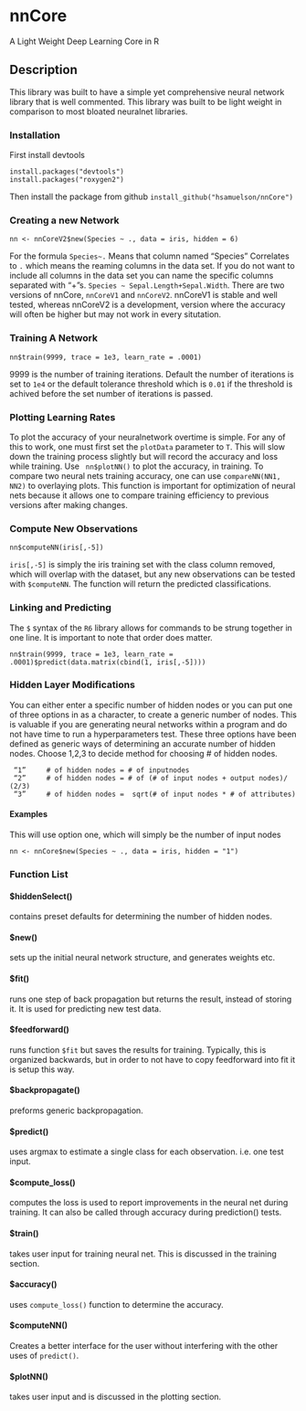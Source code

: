 # nnCore
A Light Weight Deep Learning Core in R

## Description
This library was built to have a simple yet comprehensive neural network library that is well commented. This library was built to be light weight in comparison to most bloated neuralnet libraries.
### Installation 
First install devtools
```
install.packages("devtools")
install.packages("roxygen2")
```

Then install the package from github
```install_github("hsamuelson/nnCore")```
### Creating a new Network
```
nn <- nnCoreV2$new(Species ~ ., data = iris, hidden = 6)
```
For the formula ```Species~.``` Means that column named “Species” Correlates to ```.``` which means the reaming columns in the data set. If you do not want to include all columns in the data set you can name the specific columns separated with “+”s. ```Species ~ Sepal.Length+Sepal.Width```. There are two versions of nnCore, ```nnCoreV1``` and ```nnCoreV2```. nnCoreV1 is stable and well tested, whereas nnCoreV2 is a development, version where the accuracy will often be higher but may not work in every situtation.
### Training A Network
```
nn$train(9999, trace = 1e3, learn_rate = .0001)
```
9999 is the number of training iterations. Default the number of iterations is set to ```1e4``` or the default tolerance threshold which is ```0.01``` if the threshold is achived before the set number of iterations is passed.
### Plotting Learning Rates
To plot the accuracy of your neuralnetwork overtime is simple. For any of this to work, one must first set the ```plotData``` parameter to ```T```. This will slow down the training process slightly but will record the accuracy and loss while training. Use ``` nn$plotNN()``` to plot the accuracy, in training. To compare two neural nets training accuracy, one can use ```compareNN(NN1, NN2)``` to overlaying plots. This function is important for optimization of neural nets because it allows one to compare training efficiency to previous versions after making changes.

### Compute New Observations
```
nn$computeNN(iris[,-5])
```
```iris[,-5]``` is simply the iris training set with the class column removed, which will overlap with the dataset, but any new observations can be tested with ```$computeNN```. The function will return the predicted classifications.
### Linking and Predicting
The ```$``` syntax of the ```R6``` library allows for commands to be strung together in one line. It is important to note that order does matter.
```
nn$train(9999, trace = 1e3, learn_rate = .0001)$predict(data.matrix(cbind(1, iris[,-5])))
````

### Hidden Layer Modifications
You can either enter a specific number of hidden nodes or you can put one of three options in as a character, to create a generic number of nodes. This is valuable if you are generating neural networks within a program and do not have time to run a hyperparameters test. These three options have been defined as generic ways of determining an accurate number of hidden nodes. 
Choose 1,2,3 to decide method for choosing # of hidden nodes.

     “1”     # of hidden nodes = # of inputnodes 
     “2”     # of hidden nodes = # of (# of input nodes + output nodes)/ (2/3)
     “3”     # of hidden nodes =  sqrt(# of input nodes * # of attributes)

#### Examples
This will use option one, which will simply be the number of input nodes
```
nn <- nnCore$new(Species ~ ., data = iris, hidden = "1")
```
### Function List
#### $hiddenSelect()
contains preset defaults for determining the number of hidden nodes.
#### $new()
sets up the initial neural network structure, and generates weights etc.
#### $fit()
runs one step of back propagation but returns the result, instead of storing it. It is used for predicting new test data.
#### $feedforward()
runs function ```$fit``` but saves the results for training. Typically, this is organized backwards, but in order to not have to copy feedforward into fit it is setup this way.
#### $backpropagate()
preforms generic backpropagation. 
#### $predict()
uses argmax to estimate a single class for each observation. i.e. one test input.
#### $compute_loss()
computes the loss is used to report improvements in the neural net during training. It can also be called through accuracy during prediction() tests.
#### $train()
takes user input for training neural net. This is discussed in the training section. 
#### $accuracy()
uses  ```compute_loss()``` function to determine the accuracy.
#### $computeNN()
Creates a better interface for the user without interfering with the other uses of ```predict()```.
#### $plotNN()
takes user input and is discussed in the plotting section.



